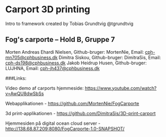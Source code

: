 # Carport 3D printing




Intro to framework created by Tobias Grundtvig @tgrundtvig


## Fog's carporte – Hold B, Gruppe 7


Morten Andreas Ehardi Nielsen, Github-bruger: MortenNie, Email: cph-mn705@cphbusiness.dk
Dimitra Siskou, Github-bruger: DimitraSis, Email: cph-ds198@cphbusiness.dk
Jakob Heidrup Husen, Github-bruger: LUJHNA, Email: cph-jh437@cphbusiness.dk



###Links:

Video demo af carports hjemmeside: https://www.youtube.com/watch?v=AwQU8dwSbSs

Webapplikationen - https://github.com/MortenNie/FogCarporte

3d print-applikationen - https://github.com/DimitraSis/3D-print-carport

Hjemmesiden på digital ocean cloud server - http://138.68.87.209:8080/FogCarporte-1.0-SNAPSHOT/